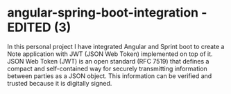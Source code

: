 # angular-spring-boot-integration - EDITED (3)
In this personal project I have integrated Angular and Sprint boot to create a Note application with JWT (JSON Web Token) implemented on top of it. JSON Web Token (JWT) is an open standard (RFC 7519) that defines a compact and self-contained way for securely transmitting information between parties as a JSON object. This information can be verified and trusted because it is digitally signed.
